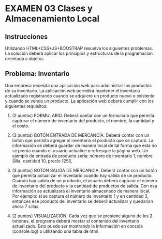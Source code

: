 # EXAMEN 03 Clases y Almacenamiento Local

## Instrucciones

Utilizando HTML+CSS+JS+BOOSTRAP resuelva los siguientes problemas. La solución deberá aplicar los principios y estructuras de la programación orientada a objetos

## Problema: Inventario

Una empresa necesita una aplicación web para administrar los productos de su inventario. La aplicación web permitirá mantener el inventario actualizado registrando cuando se adquiere un producto nuevo o existente y cuando se vende un producto. La aplicación web deberá cumplir con los siguientes requisitos:

1. (2 puntos) FORMULARIO. Deberá contar con un formulario que permita capturar el número de inventario del producto, el nombre, la cantidad y el costo.

2. (3 puntos) BOTÓN ENTRADA DE MERCANCÍA. Deberá contar con un botón que permita agregar al inventario el producto que se capturó. La información se deberá guardar de manera local de tal forma que esta no se pierda cuando el usuario actualice o refresque la página web. Un ejemplo de entrada de producto sería: número de inventario 1, nombre Silla, cantidad 10, precio 1250,

3. (3 puntos) BOTÓN SALIDA DE MERCANCÍA. Deberá contar con un botón que permita actualizar el inventario cuando hay salida de un producto. Cuando hay salida de un producto, el usuario deberá capturar el número de inventario del producto y la cantidad de productos de salida. Con esa información se actualizará el inventario almacenado de manera local. Por ejemplo: si se captura el número de inventario 1 y en cantidad 3, entonces ese producto del inventario se deberá actualizar y quedarían ahora 7 sillas.

4. (2 puntos) VISUALIZACIÓN. Cada vez que se presione alguno de los 2 botones, el programa deberá mostar el contenido del inventario actualizado. Esto puede ser mostrando la información en consola (console.log) o utilizando una tabla de html.
